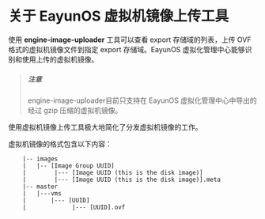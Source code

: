 # 关于 EayunOS 虚拟机镜像上传工具

使用 **engine-image-uploader** 工具可以查看 export 存储域的列表，上传 OVF 格式的虚拟机镜像文件到指定 export 存储域。EayunOS 虚拟化管理中心能够识别和使用上传的虚拟机镜像。

> ##### 注意
> engine-image-uploader目前只支持在 EayunOS 虚拟化管理中心中导出的经过 gzip 压缩的虚拟机镜像。

使用虚拟机镜像上传工具极大地简化了分发虚拟机镜像的工作。

虚拟机镜像的格式包含以下内容：

```
    |-- images
    |   |-- [Image Group UUID]
    |        |--- [Image UUID (this is the disk image)]
    |        |--- [Image UUID (this is the disk image)].meta
    |-- master
    |   |---vms
    |       |--- [UUID]
    |             |--- [UUID].ovf
```
